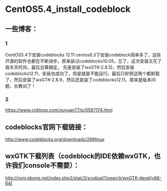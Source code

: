 # CentOS5.4_install_codeblock

## 一些博客：
### 1    
CentOS5.4下安装codeblocks 12.11
centos6.3下安装codeblock简单多了，这些开源的软件也都在不断进步。原来装过codeblocks10.05，忘了，这次安装又花了我半天时间，最后总算搞定。 先是安装了wxGTK-2.8.12，然后安装codeblocks12.11，安装也成功了，但是就是不能运行。最后只好把这两个都卸载了，然后安装了wxGTK-2.8.9，然后还是装了codeblocks12.11。原来是版本问题，长教训了！

### 2 
https://www.cnblogs.com/xuyuan77/p/5587174.html

## codeblocks官网下载链接：
http://www.codeblocks.org/downloads/26#linux

## wxGTK下载列表（codeblock的IDE依赖wxGTK，也许我们console不需要）：
http://rpm.pbone.net/index.php3/stat/3/srodzaj/1/search/wxGTK-devel(x86-64)
